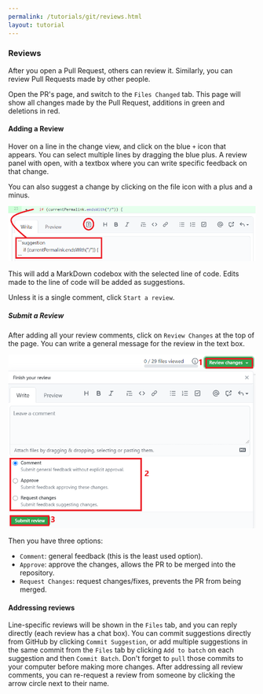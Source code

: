 ```yaml
---
permalink: /tutorials/git/reviews.html
layout: tutorial
---
```

### Reviews
After you open a Pull Request, others can review it. Similarly, you can review Pull Requests made by other people.

Open the PR's page, and switch to the `Files Changed` tab. This page will show all changes made by
the Pull Request, additions in green and deletions in red. 

#### Adding a Review
Hover on a line in the change view, and click on the blue `+` icon that appears. You can select multiple lines by dragging the blue plus.
A review panel with open, with a textbox where you can write specific feedback on that change.

You can also suggest a change by clicking on the file icon with a plus and a minus.

![](img/review-line.png)

This will add a MarkDown codebox with the selected line of code. Edits made to the line of code will
be added as suggestions.

Unless it is a single comment, click `Start a review`.

##### Submit a Review
After adding all your review comments, click on `Review Changes` at the top of the page. You can write a general message for the review in the text box.

![](img/submit-review.png)

Then you have three options:
- `Comment`: general feedback (this is the least used option).
- `Approve`: approve the changes, allows the PR to be merged into the repository.
- `Request Changes`: request changes/fixes, prevents the PR from being merged.

#### Addressing reviews
Line-specific reviews will be shown in the `Files` tab, and you can reply directly (each review has a chat box).
You can commit suggestions directly from GitHub by clicking `Commit Suggestion`, or add multiple suggestions in the same commit from the `Files` tab by clicking `Add to batch` on each suggestion and then `Commit Batch`.
Don't forget to `pull` those commits to your computer before making more changes.
After addressing all review comments, you can re-request a review from someone by clicking the arrow circle next to their name. 
